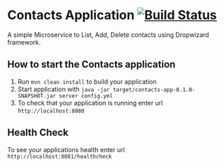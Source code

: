 # Contacts Application [![Build Status](https://travis-ci.org/gavarava/contacts-api.svg?branch=master)](https://travis-ci.org/gavarava/contacts-api)  

A simple Microservice to List, Add, Delete contacts using Dropwizard framework.

How to start the Contacts application
---

1. Run `mvn clean install` to build your application
1. Start application with `java -jar target/contacts-app-0.1.0-SNAPSHOT.jar server config.yml`
1. To check that your application is running enter url `http://localhost:8080`

Health Check
---

To see your applications health enter url `http://localhost:8081/healthcheck`
